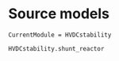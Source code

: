 # Source models

```@meta
CurrentModule = HVDCstability
```

```@docs
HVDCstability.shunt_reactor
```
